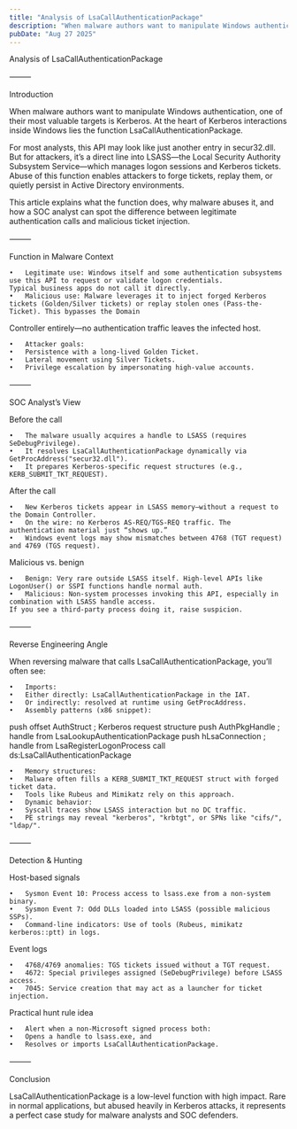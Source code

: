 ```yaml
---
title: "Analysis of LsaCallAuthenticationPackage"
description: "When malware authors want to manipulate Windows authentication, one of their most valuable targets is Kerberos. At the heart of Kerberos interactions inside Windows lies the function LsaCallAuthenticationPackage."
pubDate: "Aug 27 2025"
---
```

Analysis of LsaCallAuthenticationPackage

⸻

Introduction

When malware authors want to manipulate Windows authentication, one of their most valuable targets is Kerberos. At the heart of Kerberos interactions inside Windows lies the function LsaCallAuthenticationPackage.

For most analysts, this API may look like just another entry in secur32.dll. But for attackers, it’s a direct line into LSASS—the Local Security Authority Subsystem Service—which manages logon sessions and Kerberos tickets. Abuse of this function enables attackers to forge tickets, replay them, or quietly persist in Active Directory environments.

This article explains what the function does, why malware abuses it, and how a SOC analyst can spot the difference between legitimate authentication calls and malicious ticket injection.

⸻

Function in Malware Context

	•	Legitimate use: Windows itself and some authentication subsystems use this API to request or validate logon credentials. 
 	Typical business apps do not call it directly.
	•	Malicious use: Malware leverages it to inject forged Kerberos tickets (Golden/Silver tickets) or replay stolen ones (Pass-the-Ticket). This bypasses the Domain 
Controller entirely—no authentication traffic leaves the infected host.

	•	Attacker goals:
	•	Persistence with a long-lived Golden Ticket.
	•	Lateral movement using Silver Tickets.
	•	Privilege escalation by impersonating high-value accounts.

⸻

SOC Analyst’s View

Before the call

	•	The malware usually acquires a handle to LSASS (requires SeDebugPrivilege).
	•	It resolves LsaCallAuthenticationPackage dynamically via GetProcAddress("secur32.dll").
	•	It prepares Kerberos-specific request structures (e.g., KERB_SUBMIT_TKT_REQUEST).

After the call

	•	New Kerberos tickets appear in LSASS memory—without a request to the Domain Controller.
	•	On the wire: no Kerberos AS-REQ/TGS-REQ traffic. The authentication material just “shows up.”
	•	Windows event logs may show mismatches between 4768 (TGT request) and 4769 (TGS request).

Malicious vs. benign

	•	Benign: Very rare outside LSASS itself. High-level APIs like LogonUser() or SSPI functions handle normal auth.
	•	Malicious: Non-system processes invoking this API, especially in combination with LSASS handle access. 
 	If you see a third-party process doing it, raise suspicion.

⸻

Reverse Engineering Angle

When reversing malware that calls LsaCallAuthenticationPackage, you’ll often see:

	•	Imports:
	•	Either directly: LsaCallAuthenticationPackage in the IAT.
	•	Or indirectly: resolved at runtime using GetProcAddress.
	•	Assembly patterns (x86 snippet):

push offset AuthStruct       ; Kerberos request structure
push AuthPkgHandle           ; handle from LsaLookupAuthenticationPackage
push hLsaConnection          ; handle from LsaRegisterLogonProcess
call ds:LsaCallAuthenticationPackage


	•	Memory structures:
	•	Malware often fills a KERB_SUBMIT_TKT_REQUEST struct with forged ticket data.
	•	Tools like Rubeus and Mimikatz rely on this approach.
	•	Dynamic behavior:
	•	Syscall traces show LSASS interaction but no DC traffic.
	•	PE strings may reveal "kerberos", "krbtgt", or SPNs like "cifs/", "ldap/".

⸻

Detection & Hunting

Host-based signals

	•	Sysmon Event 10: Process access to lsass.exe from a non-system binary.
	•	Sysmon Event 7: Odd DLLs loaded into LSASS (possible malicious SSPs).
	•	Command-line indicators: Use of tools (Rubeus, mimikatz kerberos::ptt) in logs.

Event logs

	•	4768/4769 anomalies: TGS tickets issued without a TGT request.
	•	4672: Special privileges assigned (SeDebugPrivilege) before LSASS access.
	•	7045: Service creation that may act as a launcher for ticket injection.

Practical hunt rule idea

	•	Alert when a non-Microsoft signed process both:
	•	Opens a handle to lsass.exe, and
	•	Resolves or imports LsaCallAuthenticationPackage.

⸻

Conclusion

LsaCallAuthenticationPackage is a low-level function with high impact. Rare in normal applications, but abused heavily in Kerberos attacks, it represents a perfect case study for malware analysts and SOC defenders.
